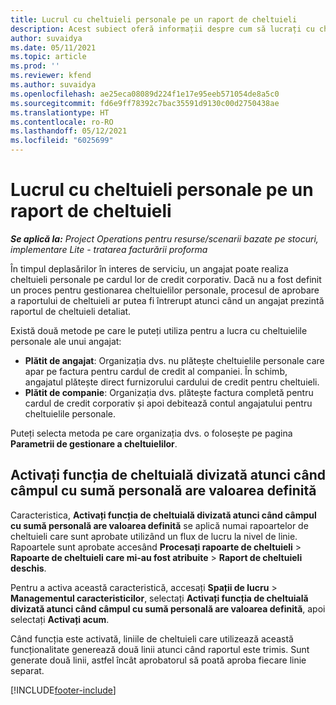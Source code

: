 ```yaml
---
title: Lucrul cu cheltuieli personale pe un raport de cheltuieli
description: Acest subiect oferă informații despre cum să lucrați cu cheltuielile personale suportate de angajați în timp efectuează deplasări în interes de serviciu.
author: suvaidya
ms.date: 05/11/2021
ms.topic: article
ms.prod: ''
ms.reviewer: kfend
ms.author: suvaidya
ms.openlocfilehash: ae25eca08089d224f1e17e95eeb571054de8a5c0
ms.sourcegitcommit: fd6e9ff78392c7bac35591d9130c00d2750438ae
ms.translationtype: HT
ms.contentlocale: ro-RO
ms.lasthandoff: 05/12/2021
ms.locfileid: "6025699"
---
```

# <a name="work-with-personal-expenses-on-an-expense-report"></a>Lucrul cu cheltuieli personale pe un raport de cheltuieli

_**Se aplică la:** Project Operations pentru resurse/scenarii bazate pe stocuri, implementare Lite - tratarea facturării proforma_

În timpul deplasărilor în interes de serviciu, un angajat poate realiza cheltuieli personale pe cardul lor de credit corporativ. Dacă nu a fost definit un proces pentru gestionarea cheltuielilor personale, procesul de aprobare a raportului de cheltuieli ar putea fi întrerupt atunci când un angajat prezintă raportul de cheltuieli detaliat.

Există două metode pe care le puteți utiliza pentru a lucra cu cheltuielile personale ale unui angajat:

  - **Plătit de angajat**: Organizația dvs. nu plătește cheltuielile personale care apar pe factura pentru cardul de credit al companiei. În schimb, angajatul plătește direct furnizorului cardului de credit pentru cheltuieli. 
  - **Plătit de companie**: Organizația dvs. plătește factura completă pentru cardul de credit corporativ și apoi debitează contul angajatului pentru cheltuielile personale.

Puteți selecta metoda pe care organizația dvs. o folosește pe pagina **Parametrii de gestionare a cheltuielilor**.


## <a name="enable-split-expense-function-when-personal-amount-field-has-value-defined"></a>Activați funcția de cheltuială divizată atunci când câmpul cu sumă personală are valoarea definită

Caracteristica, **Activați funcția de cheltuială divizată atunci când câmpul cu sumă personală are valoarea definită** se aplică numai rapoartelor de cheltuieli care sunt aprobate utilizând un flux de lucru la nivel de linie. Rapoartele sunt aprobate accesând **Procesați rapoarte de cheltuieli** > **Rapoarte de cheltuieli care mi-au fost atribuite** > **Raport de cheltuieli deschis**. 

Pentru a activa această caracteristică, accesați **Spații de lucru** > **Managementul caracteristicilor**, selectați **Activați funcția de cheltuială divizată atunci când câmpul cu sumă personală are valoarea definită**, apoi selectați **Activați acum**. 

Când funcția este activată, liniile de cheltuieli care utilizează această funcționalitate generează două linii atunci când raportul este trimis. Sunt generate două linii, astfel încât aprobatorul să poată aproba fiecare linie separat.


[!INCLUDE[footer-include](../includes/footer-banner.md)]
